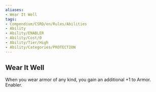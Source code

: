 ```yaml
---
aliases:
- Wear It Well
tags:
- Compendium/CSRD/en/Rules/Abilities
- Ability
- Ability/ENABLER
- Ability/Cost/0
- Ability/Tier/High
- Ability/Categories/PROTECTION
---
```


  
## Wear It Well  
When you wear armor of any kind, you gain an additional +1 to Armor. Enabler. 